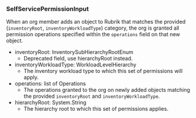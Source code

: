 ### SelfServicePermissionInput
When an org member adds an object to Rubrik that matches the provided (`inventoryRoot`, `inventoryWorkloadType`) category, the org is granted all permission operations specified within the `operations` field on that new object.

- inventoryRoot: InventorySubHierarchyRootEnum
  - Deprecated field, use hierarchyRoot instead.
- inventoryWorkloadType: WorkloadLevelHierarchy
  - The inventory workload type to which this set of permissions will apply.
- operations: list of Operations
  - The operations granted to the org on newly added objects matching the provided `inventoryRoot` and `inventoryWorkloadType`.
- hierarchyRoot: System.String
  - The hierarchy root to which this set of permissions applies.
